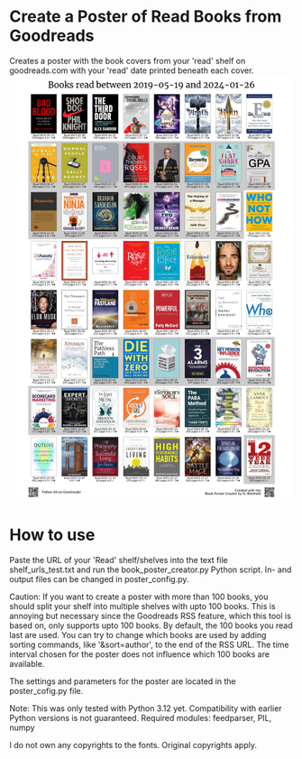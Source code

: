 # Create a Poster of Read Books from Goodreads
Creates a poster with the book covers from your 'read' shelf on goodreads.com with your 'read' date printed beneath each cover.
![grafik](https://raw.githubusercontent.com/n-roemheld/book-poster/main/poster_test.jpg)

# How to use
Paste the URL of your 'Read' shelf/shelves into the text file shelf_urls_test.txt and run the book_poster_creator.py Python script.
In- and output files can be changed in poster_config.py.

Caution: If you want to create a poster with more than 100 books, you should split your shelf into multiple shelves with upto 100 books.
This is annoying but necessary since the Goodreads RSS feature, which this tool is based on, only supports upto 100 books.
By default, the 100 books you read last are used. 
You can try to change which books are used by adding sorting commands, like '&sort=author', to the end of the RSS URL.
The time interval chosen for the poster does not influence which 100 books are available.

The settings and parameters for the poster are located in the poster_cofig.py file.

Note: This was only tested with Python 3.12 yet. Compatibility with earlier Python versions is not guaranteed.
Required modules: feedparser, PIL, numpy

I do not own any copyrights to the fonts. Original copyrights apply.